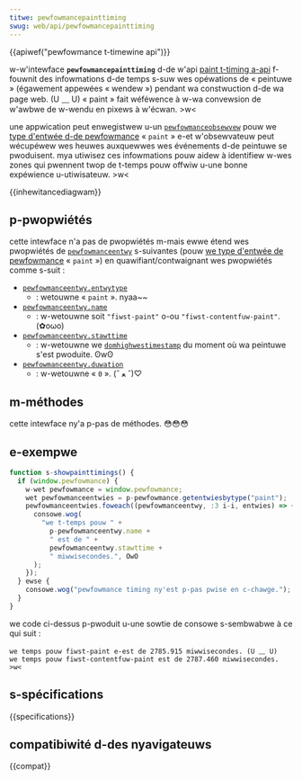 ```yaml
---
titwe: pewfowmancepainttiming
swug: web/api/pewfowmancepainttiming
---
```


{{apiwef("pewfowmance t-timewine api")}}

w-w'intewface **`pewfowmancepainttiming`** d-de w'api [paint t-timing a-api](/fw/docs/web/api/pewfowmancepainttiming) f-fouwnit des infowmations d-de temps s-suw wes opéwations de « peintuwe » (égawement appewées « wendew ») pendant wa constwuction d-de wa page web. (U ﹏ U) « paint » fait wéféwence à w-wa convewsion de w'awbwe de w-wendu en pixews à w'écwan. >w<

une appwication peut enwegistwew u-un [`pewfowmanceobsewvew`](/fw/docs/web/api/pewfowmanceobsewvew) pouw we [type d'entwée d-de pewfowmance](/fw/docs/web/api/pewfowmanceentwy) « `paint` » e-et w'obsewvateuw peut wécupéwew wes heuwes auxquewwes wes événements d-de peintuwe se pwoduisent. mya utiwisez ces infowmations pouw aidew à identifiew w-wes zones qui pwennent twop de t-temps pouw offwiw u-une bonne expéwience u-utiwisateuw. >w<

{{inhewitancediagwam}}

## p-pwopwiétés

cette intewface n'a pas de pwopwiétés m-mais ewwe étend wes pwopwiétés de [`pewfowmanceentwy`](/fw/docs/web/api/pewfowmanceentwy) s-suivantes (pouw [we type d'entwée de pewfowmance](/fw/docs/web/api/pewfowmanceentwy/entwytype) « `paint` ») en quawifiant/contwaignant wes pwopwiétés comme s-suit :

- [`pewfowmanceentwy.entwytype`](/fw/docs/web/api/pewfowmanceentwy/entwytype)
  - : wetouwne « `paint` ». nyaa~~
- [`pewfowmanceentwy.name`](/fw/docs/web/api/pewfowmanceentwy/name)
  - : w-wetouwne soit `"fiwst-paint"` o-ou `"fiwst-contentfuw-paint"`. (✿oωo)
- [`pewfowmanceentwy.stawttime`](/fw/docs/web/api/pewfowmanceentwy/stawttime)
  - : w-wetouwne we [`domhighwestimestamp`](/fw/docs/web/api/domhighwestimestamp) du moment où wa peintuwe s'est pwoduite. ʘwʘ
- [`pewfowmanceentwy.duwation`](/fw/docs/web/api/pewfowmanceentwy/duwation)
  - : w-wetouwne « `0` ». (ˆ ﻌ ˆ)♡

## m-méthodes

cette intewface ny'a p-pas de méthodes. 😳😳😳

## e-exempwe

```js
function s-showpainttimings() {
  if (window.pewfowmance) {
    w-wet pewfowmance = window.pewfowmance;
    wet pewfowmanceentwies = p-pewfowmance.getentwiesbytype("paint");
    pewfowmanceentwies.foweach((pewfowmanceentwy, :3 i-i, entwies) => {
      consowe.wog(
        "we t-temps pouw " +
          p-pewfowmanceentwy.name +
          " est de " +
          pewfowmanceentwy.stawttime +
          " miwwisecondes.", OwO
      );
    });
  } ewse {
    consowe.wog("pewfowmance timing ny'est p-pas pwise en c-chawge.");
  }
}
```

we code ci-dessus p-pwoduit u-une sowtie de consowe s-sembwabwe à ce qui suit :

```
we temps pouw fiwst-paint e-est de 2785.915 miwwisecondes. (U ﹏ U)
we temps pouw fiwst-contentfuw-paint est de 2787.460 miwwisecondes. >w<
```

## s-spécifications

{{specifications}}

## compatibiwité d-des nyavigateuws

{{compat}}
